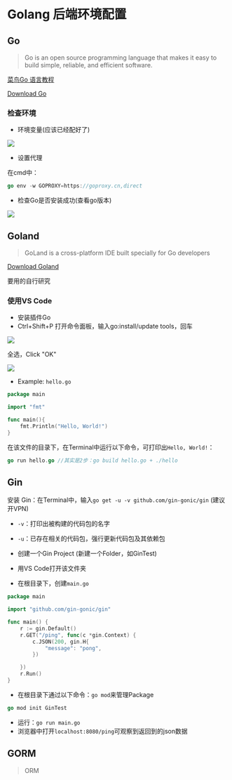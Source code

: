 # Golang 后端环境配置
## Go

> Go is an open source programming language that makes it easy to build simple, reliable, and efficient software.

[菜鸟Go 语言教程](https://www.runoob.com/go/go-tutorial.html)

[Download Go](https://golang.org/dl/)

### 检查环境

- 环境变量(应该已经配好了)

![](2020-11-16-14-14-06.png)

- 设置代理

在cmd中：

```go
go env -w GOPROXY=https://goproxy.cn,direct
```

- 检查Go是否安装成功(查看go版本)

![](2020-11-16-14-15-32.png)

## Goland

> GoLand is a cross-platform IDE built specially for Go developers

[Download Goland](https://www.jetbrains.com/go/)

要用的自行研究

### 使用VS Code

- 安装插件Go
- Ctrl+Shift+P 打开命令面板，输入go:install/update tools，回车

![](2020-11-16-14-36-03.png)

全选，Click "OK"

![](2020-11-16-14-36-25.png)

- Example: `hello.go`

```go
package main

import "fmt"

func main(){
    fmt.Println("Hello, World!")
}
```

在该文件的目录下，在Terminal中运行以下命令，可打印出`Hello, World!`：

```go
go run hello.go //其实是2步：go build hello.go + ./hello
```

## Gin

安装 Gin：在Terminal中，输入`go get -u -v github.com/gin-gonic/gin` (建议开VPN)


- `-v`：打印出被构建的代码包的名字
- `-u`：已存在相关的代码包，强行更新代码包及其依赖包

- 创建一个Gin Project (新建一个Folder，如GinTest)
- 用VS Code打开该文件夹
- 在根目录下，创建`main.go`

```go
package main

import "github.com/gin-gonic/gin"

func main() {
	r := gin.Default()
	r.GET("/ping", func(c *gin.Context) {
		c.JSON(200, gin.H{
			"message": "pong",
		})

	})
	r.Run()
}
```

- 在根目录下通过以下命令：`go mod`来管理Package

```go
go mod init GinTest
```

- 运行：`go run main.go`
- 浏览器中打开`localhost:8080/ping`可观察到返回到的json数据

## GORM

> ORM